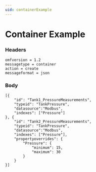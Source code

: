 ```yaml
---
uid: containerExample
---
```


# Container Example

### Headers

    omfversion = 1.2
	messagetype = container
	action = create
	messageformat = json


### Body

    [{
		"id": "Tank1_PressureMeasurements",
		"typeid": "TankPressure",
		"datasource":"Modbus",
		"indexes": ["Pressure"]			
	}, {
		"id": "Tank2_PressureMeasurements",
		"typeid": "TankPressure",
		"datasource":"Modbus",
		"indexes": ["Pressure"],		
		"propertyoverrides": {
			"Pressure": {	
				"minimum": 15, 
				"maximum": 30				
			}
		}			
	}]
